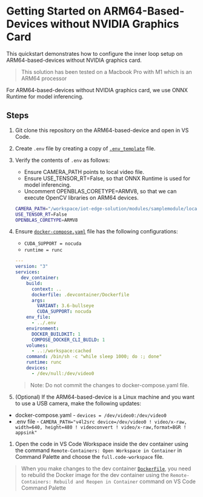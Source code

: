 # Getting Started on ARM64-Based-Devices without NVIDIA Graphics Card

This quickstart demonstrates how to configure the inner loop setup on ARM64-based-devices without NVIDIA graphics card.

> This solution has been tested on a Macbook Pro with M1 which is an ARM64 processor

For ARM64-based-devices without NVIDIA graphics card, we use ONNX Runtime for model inferencing.

## Steps

1. Git clone this repository on the ARM64-based-device and open in VS Code.
1. Create `.env` file by creating a copy of [`.env_template`](../../.env_template) file.
1. Verify the contents of `.env` as follows:

   - Ensure CAMERA_PATH points to local video file.
   - Ensure USE_TENSOR_RT=False, so that ONNX Runtime is used for model inferencing.
   - Uncomment OPENBLAS_CORETYPE=ARMV8, so that we can execute OpenCV libraries on ARM64 devices.

   ```sh
   CAMERA_PATH="/workspace/iot-edge-solution/modules/samplemodule/local_data/demo_video.mkv"
   USE_TENSOR_RT=False
   OPENBLAS_CORETYPE=ARMV8
   ```

1. Ensure [`docker-compose.yaml`](../../.devcontainer/docker-compose.yml) file has the following configurations:

    - `CUDA_SUPPORT = nocuda`
    - `runtime = runc`

    ```yaml
    ---
    version: "3"
    services:
      dev_container:
        build:
          context: ..
          dockerfile: .devcontainer/Dockerfile
          args:
            VARIANT: 3.6-bullseye
            CUDA_SUPPORT: nocuda
        env_file:
          - ../.env
        environment:
          DOCKER_BUILDKIT: 1
          COMPOSE_DOCKER_CLI_BUILD: 1
        volumes:
          - ..:/workspace:cached
        command: /bin/sh -c "while sleep 1000; do :; done"
        runtime: runc
        devices:
          - /dev/null:/dev/video0
    ```

    > Note: Do not commit the changes to docker-compose.yaml file.

1. (Optional) If the ARM64-based-device is a Linux machine and you want to use a USB camera, make the following updates:

- docker-compose.yaml - `devices = /dev/video0:/dev/video0`
- .env file - `CAMERA_PATH="v4l2src device=/dev/video0 ! video/x-raw, width=640, height=480 ! videoconvert ! video/x-raw,format=BGR ! appsink"`

1. Open the code in VS Code Workspace inside the dev container using the command  `Remote-Containers: Open Workspace in Container` in Command Palette and choose the `full.code-workspace` file.

  > When you make changes to the dev container [`DockerFile`](.devcontainer/Dockerfile), you need to rebuild the Docker image for the dev container using the `Remote-Containers: Rebuild and Reopen in Container` command on VS Code Command Palette
